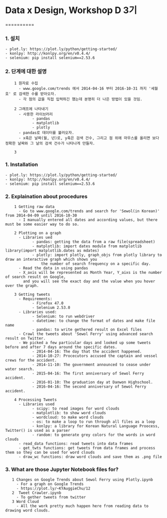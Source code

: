 # Data x Design, Workshop D 3기
==========

### 1. 설치
    - plot.ly: https://plot.ly/python/getting-started/
    - konlpy: http://konlpy.org/en/v0.4.4/
    - selenium: pip install selenium==2.53.6

### 2. 단계에 대한 설명
        1 원자료 수집
          - www.google.com/trends 에서 2014-04-16 부터 2016-10-31 까지 '세월호' 로 검색한 수를 받아오자.
          - 각 점의 값을 직접 입력하긴 했는데 분명히 더 나은 방법이 있을 것임.
        
        2 그래프에 나타내기
          - 사용한 라이브러리
                - pandas
                - matplotlib
                - plotly
          - pandas로 데이터를 불러오자.
          - x축은 날짜(월, 년)로, y축은 검색 건수, 그리고 점 위에 마우스를 올리면 보다 정확한 날짜와 그 날의 검색 건수가 나타나게 만들자.
        
        3 

### 1. Installation
    - plot.ly: https://plot.ly/python/getting-started/
    - konlpy: http://konlpy.org/en/v0.4.4/
    - selenium: pip install selenium==2.53.6
    
### 2. Explaination about procedures
        1 Getting raw data
          - Go to www.google.com/trends and search for 'Sewol(in Korean)' from 2014-04-09 until 2016-10-30
          - I manually entered all dates and according values, but there must be some easier way to do so.
                  
        2 Plotting on a graph
          - Libraries ued
                - pandas: getting the data from a raw file(spreadsheet)
                - matplotlib: import dates module from matplotlib library(import matplotlib.dates as mdates)
                - plotly: import plotly, graph_objs from plotly library to draw an interactive graph which shows you 
                    the number of search frequency on a specific day. 
          - Read the data in using pandas
          - X_axis will be represented as Month Year, Y_aixs is the number of search result on Google,
            and you will see the exact day and the value when you hover over the graph.
          
        3 Getting tweets
          - Requirements:
                - Firefox 47.0
                - Selenium 2.53.0
          - Libraries used:
                - Selenium: to run webdriver
                - datetime: to change the format of dates and make file name
                - pandas: to write gethered result on Excel files
          - Crawl the tweets about 'Sewol Ferry' using advanced search result on Twitter.
          - We picked a few particular days and looked up some tweets before and after 7 days around the specific dates.
                - 2014-04-16: The day that the accident happened.
                - 2014-10-27: Procecutors accused the captain and vessel crews for the accident.
                - 2014-11-10: The government announced to cease under water search.
                - 2015-04-16: The first anniversary of Sewol Ferry accident.
                - 2016-01-10: The graduation day at Danwon Highschool.
                - 2016-04-16: The second anniversary of Sewol Ferry accident.
        
        4 Processing Tweets
          - Libraries used
                - scipy: to read images for word clouds
                - matplotlib: to show word clouds
                - wordcloud: to make word clouds
                - os: to make a loop to run through all files as a loop
                - konlpy: a library for Korean Natural Language Proocess, Twitter() is used as a parser
                - random: to generate grey colors for the words in word clouds
          - read_data functions: read tweets into data frames
          - get_twts functions: get tweets from data frames and process them so they can be used for word clouds
          - draw_wc functions: draw word clouds and save them as .png file

### 3. What are those Jupyter Notebook files for?

       1 Changes on Google Trends about Sewol Ferry using Plotly.ipynb
         - For a graph on Google Trends
         - https://plot.ly/~KYAuggieChu/12
       2  Tweet Crawler.ipynb
         - To gether tweets from twitter
       3 Word Cloud 
         - All the work pretty much happen here from reading data to drawing word clouds.
 
